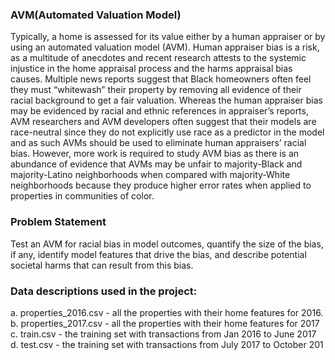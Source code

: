 ### AVM(Automated Valuation Model)
Typically, a home is assessed for its value either by a human appraiser or by using an automated valuation model (AVM). Human appraiser bias is a risk, as a multitude of anecdotes and recent research attests to 
the systemic injustice in the home appraisal process and the harms appraisal bias causes. Multiple news reports suggest that Black homeowners often feel they must “whitewash” their property by removing all 
evidence of their racial background to get a fair valuation. Whereas the human appraiser bias may be evidenced by racial and ethnic references in appraiser’s reports, AVM researchers and AVM developers often suggest that 
their models are race-neutral since they do not explicitly use race as a predictor in the model and as such AVMs should be used to eliminate human appraisers’ racial bias. However, more work is required to study AVM bias as
there is an abundance of evidence that AVMs may be unfair to majority-Black and majority-Latino neighborhoods when compared with majority-White neighborhoods because they produce higher error rates when applied to 
properties in communities of color.


### Problem Statement
Test an AVM for racial bias in model outcomes, quantify the size of the bias, if any, identify model features that drive the bias, and describe potential societal harms that can result from this bias. 

### Data descriptions used in the project:
a. properties_2016.csv - all the properties with their home features for 2016.
b. properties_2017.csv - all the properties with their home features for 2017 
c. train.csv - the training set with transactions from Jan 2016 to June 2017
d. test.csv - the training set with transactions from July 2017 to October 201
